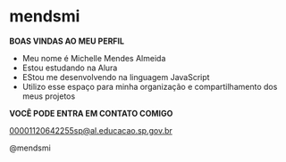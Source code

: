 # mendsmi
**BOAS VINDAS AO MEU PERFIL**

- Meu nome é Michelle Mendes Almeida
- Estou estudando na Alura
- EStou me desenvolvendo na linguagem JavaScript
- Utilizo esse espaço para minha organização e compartilhamento dos meus projetos

**VOCÊ PODE ENTRA EM CONTATO COMIGO**

00001120642255sp@al.educacao.sp.gov.br

@mendsmi
